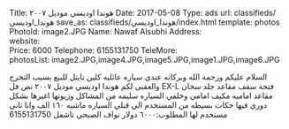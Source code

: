 Title:          هوندا اوديسي موديل ٢٠٠٧
Date:           2017-05-08
Type:           ads
url:            classifieds/هوندا_اوديسي
save_as:        classifieds/هوندا_اوديسي/index.html
template:       photos
PhotoId:        image2.JPG
Name:           Nawaf Alsubhi 
Address:        
website:        
Price:          6000
Telephone:      6155131750
TeleMore:       
photosList:     image2.JPG,image4.JPG,image5.JPG,image1.JPG,image6.JPG

السلام عليكم ورحمة الله وبركاته 
عندي سياره عائليه كلين تايتل للبيع بسبب التخرج والعقبى لكم 
هوندا اوديسي موديل ٢٠٠٧ نص فل EX-L فتحة سقف مقاعد جلد سخان مقاعد اماميه مكيف امامي وخلفي السياره سليمه من المشاكل وزيوتها اغيرها بشكل دوري فيها حكات بسيطه من المستخدم الي قبلي السياره ماشيه ١٦٠ الف وانا ثاني مستخدم لها 
المطلوب:٦٠٠٠ دولار
نواف الصبحي
ناشفل
6155131750
